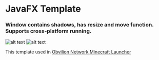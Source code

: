 # JavaFX Template

### Window contains shadows, has resize and move function. Supports cross-platform running.

![alt text](https://media.discordapp.net/attachments/914236935709552691/916342145651200010/unknown.png?width=762&height=428)
![alt text](https://media.discordapp.net/attachments/914236935709552691/916342499629490256/unknown.png?width=762&height=428)

This template used in [Obvilion Network Minecraft Launcher](https://github.com/ObvilionNetwork/new-launcher)

